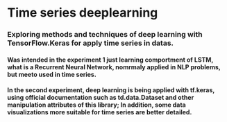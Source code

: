 # Time series deeplearning
### Exploring methods and techniques of deep learning with TensorFlow.Keras for apply time series in datas.

#### Was intended in the experiment 1 just learning comportment of LSTM, what is a Recurrent Neural Network, nomrmaly applied in NLP problems, but meeto  used in time series. 

#### In the second experiment, deep learning is being applied with tf.keras, using official documentation such as td.data.Dataset and other manipulation attributes of this library; In addition, some data visualizations more suitable for time series are better detailed.
